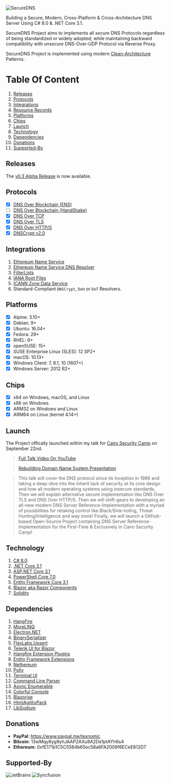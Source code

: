 ![SecureDNS](https://raw.githubusercontent.com/Texnomic/SecureDNS/master/docs/Logo.png "SecureDNS")

Building a Secure, Modern, Cross-Platform & Cross-Architecture DNS Server Using C# 8.0 & .NET Core 3.1.

SecureDNS Project aims to implements all *secure* DNS Protocols regardless of being standardized or widely adopted; while maintaining backward compatibility with *unsecure* DNS-Over-UDP Protocol via Reverse Proxy.

SecureDNS Project is implemented using modern [Clean-Architecture](https://www.amazon.com/Clean-Architecture-Craftsmans-Software-Structure/dp/0134494164) Patterns.

# Table Of Content
1. [Releases](#Releases)
2. [Protocols](#Protocols)
3. [Integrations](#Integrations)
4. [Resource Records](https://github.com/Texnomic/SecureDNS/wiki/Supported-Resource-Records)
5. [Platforms](#Platforms)
6. [Chips](#Chips)
7. [Launch](#Launch)
8. [Technology](#Technology)
9. [Dependencies](#Dependencies)
10. [Donations](#Donations)
11. [Supported-By](#Supported-By)

## Releases
The [v0.3 Alpha Release](https://github.com/Texnomic/SecureDNS/releases/tag/v0.3-alpha) is now available.

## Protocols
- [x] [DNS Over Blockchain (ENS)](https://ens.domains/)
- [ ] [DNS Over Blockchain (HandShake)](https://handshake.org/)
- [X] [DNS Over TCP](https://tools.ietf.org/html/rfc1035)
- [x] [DNS Over TLS](https://tools.ietf.org/html/rfc7858)
- [x] [DNS Over HTTP/S](https://tools.ietf.org/html/rfc8484)
- [X] [DNSCrypt v2.0](https://dnscrypt.info/)

## Integrations
1. [Ethereum Name Service](https://ens.domains/)
2. [Ethereum Name Service DNS Resolver](https://github.com/ensdomains/resolvers)
3. [FilterLists](https://github.com/collinbarrett/FilterLists)
4. [IANA Root Files](https://www.iana.org/domains/root/files)
5. [ICANN Zone Data Service](https://czds.icann.org/home)
6. Standard-Compliant `DNSCrypt`, `DoH` or `DoT` Resolvers.

## Platforms
- [x] Alpine: 3.10+
- [x] Debian: 9+
- [x] Ubuntu: 16.04+
- [x] Fedora: 29+
- [x] RHEL: 6+
- [x] openSUSE: 15+
- [x] SUSE Enterprise Linux (SLES): 12 SP2+
- [x] macOS: 10.13+
- [x] Windows Client: 7, 8.1, 10 (1607+)
- [x] Windows Server: 2012 R2+

## Chips
- [x] x64 on Windows, macOS, and Linux
- [x] x86 on Windows
- [x] ARM32 on Windows and Linux
- [x] ARM64 on Linux (kernel 4.14+)

## Launch
The Project offically launched within my talk for [Cairo Security Camp](https://cairosecuritycamp.com/sessions/rebuilding-the-domain-name-system/) on September 22nd.

>[Full Talk Video On YouTube](https://youtu.be/1Gxk40dmbFM)

>[Rebuilding Domain Name System Presentation](https://raw.githubusercontent.com/Texnomic/SecureDNS/master/docs/Rebuilding.DNS.pptx)

>This talk will cover the DNS protocol since its inception in 1986 and taking a deep-dive into the inherit lack of security at its core design and how all modern operating systems using insecure standards, Then we will explain alternative secure implementation like DNS Over TLS and DNS Over HTTP/S. Then we will shift-gears to developing an all-new modern DNS Server Reference-Implementation with a myriad of possibilities for retaking control like Black/Sink-holing, Threat Hunting/Intelligence and way more! Finally, we will launch a GitHub-based Open-Source Project containing DNS Server Reference-Implementation for the First-Time & Exclusively in Cairo Security Camp!

## Technology
1. [C# 8.0](https://docs.microsoft.com/en-us/dotnet/csharp/whats-new/csharp-8)
2. [.NET Core 3.1](https://dotnet.microsoft.com/download/dotnet-core/3.0)
3. [ASP.NET Core 3.1](https://dotnet.microsoft.com/download/dotnet-core/3.0)
4. [PowerShell Core 7.0](https://github.com/PowerShell/PowerShell)
5. [Entity Framework Core 3.1](https://docs.microsoft.com/en-us/ef/core/)
6. [Blazor aka Razor Components](https://dotnet.microsoft.com/apps/aspnet/web-apps/client)
7. [Solidity](https://github.com/ethereum/solidity)


## Dependencies
1. [HangFire](https://www.hangfire.io/)
2. [MoreLINQ](https://github.com/morelinq/MoreLINQ)
3. [Electron.NET](https://github.com/ElectronNET/Electron.NET)
4. [BinarySerializer](https://github.com/jefffhaynes/BinarySerializer)
5. [FlexLabs.Upsert](https://github.com/artiomchi/FlexLabs.Upsert)
6. [Telerik UI for Blazor](https://www.telerik.com/blazor-ui)
7. [Hangfire Extension Plugins](https://github.com/wanlitao/HangfireExtension)
8. [Entity Framework Extensions](https://entityframework-extensions.net)
9. [Nethereum](https://nethereum.com/)
10. [Polly](https://github.com/App-vNext/Polly)
11. [Terminal UI](https://github.com/migueldeicaza/gui.cs)
12. [Command Line Parser](https://github.com/commandlineparser/commandline)
13. [Async Enumerable](https://github.com/Dasync/AsyncEnumerable)
14. [Colorful Console](http://colorfulconsole.com/)
15. [Blazorise](https://blazorise.com/)
16. [HtmlAgilityPack](https://html-agility-pack.net/)
17. [LibSodium](https://github.com/jedisct1/libsodium)

## Donations
* **PayPal**: https://www.paypal.me/texnomic
* **Bitcoin**: 13wMqy8yg9yhJAAP2AXu8A2De1ptAYh6s4
* **Ethereum**: 0xfE171b1C5C5584b65ec58a6FA2009f6ECeE812D7

## Supported-By
![JetBrains](https://raw.githubusercontent.com/Texnomic/SecureDNS/master/docs/JetBrains.png "JetBrains")
![Syncfusion](https://raw.githubusercontent.com/Texnomic/SecureDNS/master/docs/Syncfusion.png "Syncfusion")
